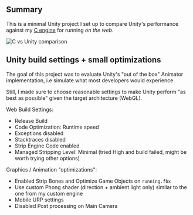 ## Summary

This is a minimal Unity project I set up to compare Unity's performance against my [C engine](https://x.com/gdechichi/status/1934323963167178965) for running *on the web*.

![C vs Unity comparison](./img.png)

## Unity build settings + small optimizations

The goal of this project was to evaluate Unity's "out of the box" Animator implementation, i.e simulate what most developers would experience.

Still, I made sure to choose reasonable settings to make Unity perform "as best as possible" given the target architecture (WebGL).

Web Build Settings:

- Release Build
- Code Optimization: Runtime speed
- Exceptions disabled
- Stacktraces disabled
- Strip Engine Code enabled
- Managed Stripping Level: Minimal (tried High and build failed, might be worth trying other options)

Graphics / Animation "optimizations":

- Enabled Strip Bones and Optimize Game Objects on `running.fbx`
- Use custom Phong shader (direction + ambient light only) similar to the one from my custom engine
- Mobile URP settings
- Disabled Post processing on Main Camera
